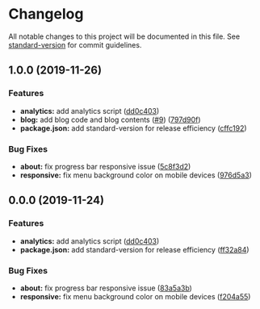 # Changelog

All notable changes to this project will be documented in this file. See [standard-version](https://github.com/conventional-changelog/standard-version) for commit guidelines.

## 1.0.0 (2019-11-26)


### Features

* **analytics:** add analytics script ([dd0c403](https://github.com/ps011/ps11/commit/dd0c4032f470c35eb42c39f4d90e16f9d2acca7c))
* **blog:** add blog code and blog contents ([#9](https://github.com/ps011/ps11/issues/9)) ([797d90f](https://github.com/ps011/ps11/commit/797d90f2bd3dd46d9522d7f5cdba8ce378e9c827))
* **package.json:** add standard-version for release efficiency ([cffc192](https://github.com/ps011/ps11/commit/cffc192c9f261d1f43a62709aefe48bca6d49692))


### Bug Fixes

* **about:** fix progress bar responsive issue ([5c8f3d2](https://github.com/ps011/ps11/commit/5c8f3d2157e1b0ccc9bbdf31b3d96520717c5fd7))
* **responsive:** fix menu background color on mobile devices ([976d5a3](https://github.com/ps011/ps11/commit/976d5a31fe8897bd07404b44164bf4f047db22a0))

## 0.0.0 (2019-11-24)


### Features

* **analytics:** add analytics script ([dd0c403](https://github.com/ps011/ps11/commit/dd0c4032f470c35eb42c39f4d90e16f9d2acca7c))
* **package.json:** add standard-version for release efficiency ([ff32a84](https://github.com/ps011/ps11/commit/ff32a84c0fe82d9f06ae26c763d7a678b34ab893))


### Bug Fixes

* **about:** fix progress bar responsive issue ([83a5a3b](https://github.com/ps011/ps11/commit/83a5a3b25f8faeb393633d2425fd5e2337bea228))
* **responsive:** fix menu background color on mobile devices ([f204a55](https://github.com/ps011/ps11/commit/f204a551a7a5e72e3a7883b647fc5d7b04bcf6e7))
